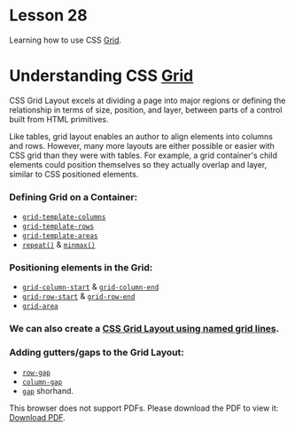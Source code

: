 # Lesson 28

Learning how to use CSS [Grid](https://css-tricks.com/snippets/css/complete-guide-grid/).

# Understanding CSS [Grid](https://developer.mozilla.org/en-US/docs/Web/CSS/CSS_Grid_Layout)

CSS Grid Layout excels at dividing a page into major regions or defining the relationship in terms of size, position, and layer, between parts of a control built from HTML primitives.

Like tables, grid layout enables an author to align elements into columns and rows. However, many more layouts are either possible or easier with CSS grid than they were with tables. For example, a grid container's child elements could position themselves so they actually overlap and layer, similar to CSS positioned elements.

### Defining Grid on a Container:

- [`grid-template-columns`](https://developer.mozilla.org/en-US/docs/Web/CSS/grid-template-columns)
- [`grid-template-rows`](https://developer.mozilla.org/en-US/docs/Web/CSS/grid-template-rows)
- [`grid-template-areas`](https://developer.mozilla.org/en-US/docs/Web/CSS/grid-template-areas)
- [`repeat()`](https://developer.mozilla.org/en-US/docs/Web/CSS/repeat) & [`minmax()`](https://developer.mozilla.org/en-US/docs/Web/CSS/minmax)

### Positioning elements in the Grid:

- [`grid-column-start`](https://developer.mozilla.org/en-US/docs/Web/CSS/grid-column-start) & [`grid-column-end`](https://developer.mozilla.org/en-US/docs/Web/CSS/grid-column-end)
- [`grid-row-start`](https://developer.mozilla.org/en-US/docs/Web/CSS/grid-row-start) & [`grid-row-end`](https://developer.mozilla.org/en-US/docs/Web/CSS/grid-row-end)
- [`grid-area`](https://developer.mozilla.org/en-US/docs/Web/CSS/grid-area)

### We can also create a [CSS Grid Layout using named grid lines](https://developer.mozilla.org/en-US/docs/Web/CSS/CSS_Grid_Layout/Layout_using_Named_Grid_Lines).

### Adding gutters/gaps to the Grid Layout:

- [`row-gap`](https://developer.mozilla.org/en-US/docs/Web/CSS/row-gap)
- [`column-gap`](https://developer.mozilla.org/en-US/docs/Web/CSS/column-gap)
- [`gap`](https://developer.mozilla.org/en-US/docs/Web/CSS/gap) shorhand.

<p>This browser does not support PDFs. Please download the PDF to view it: <a href="css-grid.pdf">Download PDF</a>.</p></embed>
